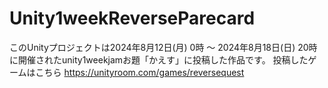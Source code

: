 # Unity1weekReverseParecard
 
このUnityプロジェクトは2024年8月12日(月) 0時 〜 2024年8月18日(日) 20時に開催されたunity1weekjamお題「かえす」に投稿した作品です。
投稿したゲームはこちら
https://unityroom.com/games/reversequest